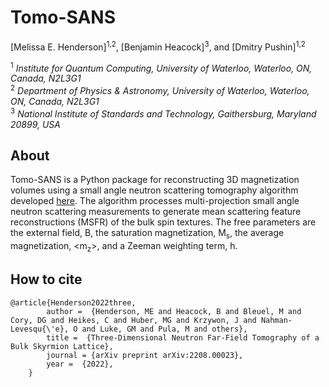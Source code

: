 # Tomo-SANS

[Melissa E. Henderson]<sup>1,2</sup>, [Benjamin Heacock]<sup>3</sup>, and [Dmitry Pushin]<sup>1,2</sup> 

<sup>1</sup> *Institute for Quantum Computing, University of Waterloo, Waterloo, ON, Canada, N2L3G1*  
<sup>2</sup> *Department of Physics & Astronomy, University of Waterloo,
  Waterloo, ON, Canada, N2L3G1*  
<sup>3</sup> *National Institute of Standards and Technology, Gaithersburg, Maryland 20899, USA*  



## About

Tomo-SANS is a Python package for reconstructing 3D magnetization volumes using a small angle neutron scattering tomography algorithm developed [here](https://arxiv.org/pdf/2208.00023.pdf). The algorithm processes multi-projection small angle neutron scattering measurements to generate mean scattering feature reconstructions (MSFR) of the bulk spin textures. The free parameters are the external field, B, the saturation magnetization, M<sub>s</sub>, the average magnetization, <m<sub>z</sub>>, and a Zeeman weighting term, h. 

## How to cite

	@article{Henderson2022three,
            author =  {Henderson, ME and Heacock, B and Bleuel, M and Cory, DG and Heikes, C and Huber, MG and Krzywon, J and Nahman-Levesqu{\'e}, O and Luke, GM and Pula, M and others},
            title =  {Three-Dimensional Neutron Far-Field Tomography of a Bulk Skyrmion Lattice},
            journal = {arXiv preprint arXiv:2208.00023},
            year =  {2022},
	    }


